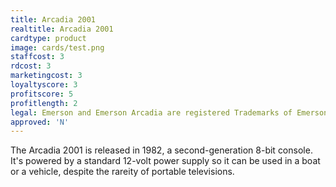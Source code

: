 ```yaml
---
title: Arcadia 2001
realtitle: Arcadia 2001
cardtype: product
image: cards/test.png
staffcost: 3
rdcost: 3
marketingcost: 3
loyaltyscore: 3
profitscore: 5
profitlength: 2
legal: Emerson and Emerson Arcadia are registered Trademarks of Emerson Radio Corporation
approved: 'N'
---
```


The Arcadia 2001 is released in 1982, a second-generation 8-bit console. It's powered by a standard 12-volt power supply so it can be used in a boat or a vehicle, despite the rareity of portable televisions.
